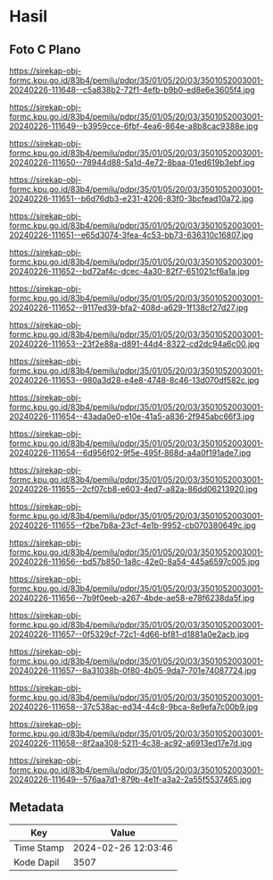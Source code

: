 # Hasil

## Foto C Plano

https://sirekap-obj-formc.kpu.go.id/83b4/pemilu/pdpr/35/01/05/20/03/3501052003001-20240226-111648--c5a838b2-72f1-4efb-b9b0-ed8e6e3605f4.jpg

https://sirekap-obj-formc.kpu.go.id/83b4/pemilu/pdpr/35/01/05/20/03/3501052003001-20240226-111649--b3959cce-6fbf-4ea6-864e-a8b8cac9388e.jpg

https://sirekap-obj-formc.kpu.go.id/83b4/pemilu/pdpr/35/01/05/20/03/3501052003001-20240226-111650--78944d88-5a1d-4e72-8baa-01ed619b3ebf.jpg

https://sirekap-obj-formc.kpu.go.id/83b4/pemilu/pdpr/35/01/05/20/03/3501052003001-20240226-111651--b6d76db3-e231-4206-83f0-3bcfead10a72.jpg

https://sirekap-obj-formc.kpu.go.id/83b4/pemilu/pdpr/35/01/05/20/03/3501052003001-20240226-111651--e65d3074-3fea-4c53-bb73-636310c16807.jpg

https://sirekap-obj-formc.kpu.go.id/83b4/pemilu/pdpr/35/01/05/20/03/3501052003001-20240226-111652--bd72af4c-dcec-4a30-82f7-651021cf6a1a.jpg

https://sirekap-obj-formc.kpu.go.id/83b4/pemilu/pdpr/35/01/05/20/03/3501052003001-20240226-111652--9117ed39-bfa2-408d-a629-1f138cf27d27.jpg

https://sirekap-obj-formc.kpu.go.id/83b4/pemilu/pdpr/35/01/05/20/03/3501052003001-20240226-111653--23f2e88a-d891-44d4-8322-cd2dc94a6c00.jpg

https://sirekap-obj-formc.kpu.go.id/83b4/pemilu/pdpr/35/01/05/20/03/3501052003001-20240226-111653--980a3d28-e4e8-4748-8c46-13d070df582c.jpg

https://sirekap-obj-formc.kpu.go.id/83b4/pemilu/pdpr/35/01/05/20/03/3501052003001-20240226-111654--43ada0e0-e10e-41a5-a836-2f945abc66f3.jpg

https://sirekap-obj-formc.kpu.go.id/83b4/pemilu/pdpr/35/01/05/20/03/3501052003001-20240226-111654--6d956f02-9f5e-495f-868d-a4a0f191ade7.jpg

https://sirekap-obj-formc.kpu.go.id/83b4/pemilu/pdpr/35/01/05/20/03/3501052003001-20240226-111655--2cf07cb8-e603-4ed7-a82a-86dd06213920.jpg

https://sirekap-obj-formc.kpu.go.id/83b4/pemilu/pdpr/35/01/05/20/03/3501052003001-20240226-111655--f2be7b8a-23cf-4e1b-9952-cb070380649c.jpg

https://sirekap-obj-formc.kpu.go.id/83b4/pemilu/pdpr/35/01/05/20/03/3501052003001-20240226-111656--bd57b850-1a8c-42e0-8a54-445a6597c005.jpg

https://sirekap-obj-formc.kpu.go.id/83b4/pemilu/pdpr/35/01/05/20/03/3501052003001-20240226-111656--7b9f0eeb-a267-4bde-ae58-e78f6238da5f.jpg

https://sirekap-obj-formc.kpu.go.id/83b4/pemilu/pdpr/35/01/05/20/03/3501052003001-20240226-111657--0f5329cf-72c1-4d66-bf81-d1881a0e2acb.jpg

https://sirekap-obj-formc.kpu.go.id/83b4/pemilu/pdpr/35/01/05/20/03/3501052003001-20240226-111657--8a31038b-0f80-4b05-9da7-701e74087724.jpg

https://sirekap-obj-formc.kpu.go.id/83b4/pemilu/pdpr/35/01/05/20/03/3501052003001-20240226-111658--37c538ac-ed34-44c8-9bca-8e9efa7c00b9.jpg

https://sirekap-obj-formc.kpu.go.id/83b4/pemilu/pdpr/35/01/05/20/03/3501052003001-20240226-111658--8f2aa308-5211-4c38-ac92-a6913ed17e7d.jpg

https://sirekap-obj-formc.kpu.go.id/83b4/pemilu/pdpr/35/01/05/20/03/3501052003001-20240226-111649--576aa7d1-879b-4e1f-a3a2-2a55f5537465.jpg


## Metadata

| Key        | Value               |
| ---------- | ------------------- |
| Time Stamp | 2024-02-26 12:03:46 |
| Kode Dapil | 3507                |



